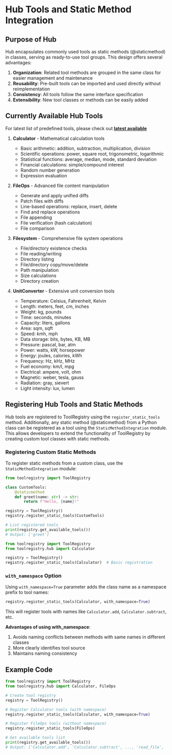 # Hub Tools and Static Method Integration

## Purpose of Hub

Hub encapsulates commonly used tools as static methods (@staticmethod) in classes, serving as ready-to-use tool groups. This design offers several advantages:

1. **Organization**: Related tool methods are grouped in the same class for easier management and maintenance
2. **Reusability**: Pre-built tools can be imported and used directly without reimplementation
3. **Consistency**: All tools follow the same interface specification
4. **Extensibility**: New tool classes or methods can be easily added

## Currently Available Hub Tools

For latest list of predefined tools, please check out [**latest available**](https://github.com/Oaklight/ToolRegistry/tree/master/src/toolregistry/hub)

1. **Calculator** - Mathematical calculation tools

   - Basic arithmetic: addition, subtraction, multiplication, division
   - Scientific operations: power, square root, trigonometric, logarithmic
   - Statistical functions: average, median, mode, standard deviation
   - Financial calculations: simple/compound interest
   - Random number generation
   - Expression evaluation

2. **FileOps** - Advanced file content manipulation

   - Generate and apply unified diffs
   - Patch files with diffs
   - Line-based operations: replace, insert, delete
   - Find and replace operations
   - File appending
   - File verification (hash calculation)
   - File comparison

3. **Filesystem** - Comprehensive file system operations

   - File/directory existence checks
   - File reading/writing
   - Directory listing
   - File/directory copy/move/delete
   - Path manipulation
   - Size calculations
   - Directory creation

4. **UnitConverter** - Extensive unit conversion tools
   - Temperature: Celsius, Fahrenheit, Kelvin
   - Length: meters, feet, cm, inches
   - Weight: kg, pounds
   - Time: seconds, minutes
   - Capacity: liters, gallons
   - Area: sqm, sqft
   - Speed: kmh, mph
   - Data storage: bits, bytes, KB, MB
   - Pressure: pascal, bar, atm
   - Power: watts, kW, horsepower
   - Energy: joules, calories, kWh
   - Frequency: Hz, kHz, MHz
   - Fuel economy: km/l, mpg
   - Electrical: ampere, volt, ohm
   - Magnetic: weber, tesla, gauss
   - Radiation: gray, sievert
   - Light intensity: lux, lumen

## Registering Hub Tools and Static Methods

Hub tools are registered to ToolRegistry using the `register_static_tools` method. Additionally, any static method (@staticmethod) from a Python class can be registered as a tool using the `StaticMethodIntegration` module. This allows developers to extend the functionality of ToolRegistry by creating custom tool classes with static methods.

### Registering Custom Static Methods

To register static methods from a custom class, use the `StaticMethodIntegration` module:

```python
from toolregistry import ToolRegistry

class CustomTools:
    @staticmethod
    def greet(name: str) -> str:
        return f"Hello, {name}!"

registry = ToolRegistry()
registry.register_static_tools(CustomTools)

# List registered tools
print(registry.get_available_tools())
# Output: ['greet']
```

```python
from toolregistry import ToolRegistry
from toolregistry.hub import Calculator

registry = ToolRegistry()
registry.register_static_tools(Calculator)  # Basic registration
```

### `with_namespace` Option

Using `with_namespace=True` parameter adds the class name as a namespace prefix to tool names:

```python
registry.register_static_tools(Calculator, with_namespace=True)
```

This will register tools with names like `Calculator.add`, `Calculator.subtract`, etc.

**Advantages of using with_namespace**:

1. Avoids naming conflicts between methods with same names in different classes
2. More clearly identifies tool source
3. Maintains naming consistency

## Example Code

```python
from toolregistry import ToolRegistry
from toolregistry.hub import Calculator, FileOps

# Create tool registry
registry = ToolRegistry()

# Register Calculator tools (with namespace)
registry.register_static_tools(Calculator, with_namespace=True)

# Register FileOps tools (without namespace)
registry.register_static_tools(FileOps)

# Get available tools list
print(registry.get_available_tools())
# Output: ['Calculator.add', 'Calculator.subtract', ..., 'read_file', 'write_file', ...]
